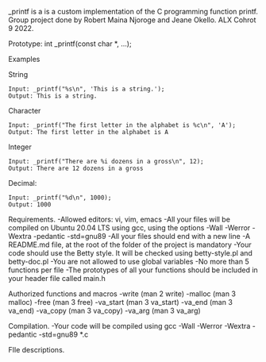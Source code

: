 _printf is a is a custom implementation of the C programming function printf. Group project done by Robert Maina Njoroge and Jeane Okello. ALX Cohrot 9 2022.

Prototype: int _printf(const char *, ...);

Examples

String

    Input: _printf("%s\n", 'This is a string.');
    Output: This is a string.

Character

    Input: _printf("The first letter in the alphabet is %c\n", 'A');
    Output: The first letter in the alphabet is A

Integer

    Input: _printf("There are %i dozens in a gross\n", 12);
    Output: There are 12 dozens in a gross

Decimal:

    Input: _printf("%d\n", 1000);
    Output: 1000

Requirements.
-Allowed editors: vi, vim, emacs
-All your files will be compiled on Ubuntu 20.04 LTS using gcc, using the options -Wall -Werror -Wextra -pedantic -std=gnu89
-All your files should end with a new line
-A README.md file, at the root of the folder of the project is mandatory
-Your code should use the Betty style. It will be checked using betty-style.pl and betty-doc.pl
-You are not allowed to use global variables
-No more than 5 functions per file
-The prototypes of all your functions should be included in your header file called main.h

Authorized functions and macros
-write (man 2 write)
-malloc (man 3 malloc)
-free (man 3 free)
-va_start (man 3 va_start)
-va_end (man 3 va_end)
-va_copy (man 3 va_copy)
-va_arg (man 3 va_arg)

Compilation.
-Your code will be compiled using gcc -Wall -Werror -Wextra -pedantic -std=gnu89 *.c

FIle descriptions.

